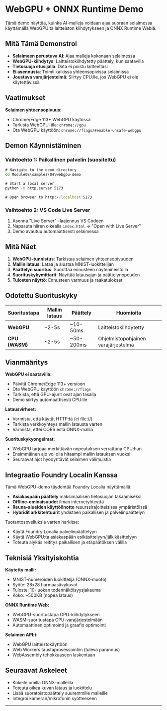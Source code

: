 <!--
CO_OP_TRANSLATOR_METADATA:
{
  "original_hash": "7a474b8e201d5316c0095cdbc3bf0555",
  "translation_date": "2025-09-24T23:38:10+00:00",
  "source_file": "Module08/samples/04/webgpu-demo/README.md",
  "language_code": "fi"
}
-->
# WebGPU + ONNX Runtime Demo

Tämä demo näyttää, kuinka AI-malleja voidaan ajaa suoraan selaimessa käyttämällä WebGPU:ta laitteiston kiihdytykseen ja ONNX Runtime Webiä.

## Mitä Tämä Demonstroi

- **Selaimeen perustuva AI**: Ajaa malleja kokonaan selaimessa
- **WebGPU-kiihdytys**: Laitteistokiihdytetty päättely, kun saatavilla
- **Tietosuoja etusijalla**: Data ei poistu laitteeltasi
- **Ei asennusta**: Toimii kaikissa yhteensopivissa selaimissa
- **Joustava varajärjestelmä**: Siirtyy CPU:lle, jos WebGPU ei ole käytettävissä

## Vaatimukset

**Selaimen yhteensopivuus:**
- Chrome/Edge 113+ WebGPU käytössä
- Tarkista WebGPU-tila: `chrome://gpu`
- Ota WebGPU käyttöön: `chrome://flags/#enable-unsafe-webgpu`

## Demon Käynnistäminen

### Vaihtoehto 1: Paikallinen palvelin (suositeltu)

```cmd
# Navigate to the demo directory
cd Module08\samples\04\webgpu-demo

# Start a local server
python -m http.server 5173

# Open browser to http://localhost:5173
```

### Vaihtoehto 2: VS Code Live Server

1. Asenna "Live Server" -laajennus VS Codeen
2. Napsauta hiiren oikealla `index.html` → "Open with Live Server"
3. Demo avautuu automaattisesti selaimessa

## Mitä Näet

1. **WebGPU-tunnistus**: Tarkistaa selaimen yhteensopivuuden
2. **Mallin lataus**: Lataa ja alustaa MNIST-luokittelijan
3. **Päättelyn suoritus**: Suorittaa ennusteen näyteaineistolla
4. **Suorituskykymittarit**: Näyttää latausajan ja päättelynopeuden
5. **Tulosten näyttö**: Ennusteen varmuus ja raakatulokset

## Odotettu Suorituskyky

| Suoritustapa | Mallin lataus | Päättely | Huomioita |
|--------------|---------------|----------|-----------|
| **WebGPU**   | ~2-5s         | ~10-50ms | Laitteistokiihdytetty |
| **CPU (WASM)** | ~2-5s       | ~50-200ms | Ohjelmistopohjainen varajärjestelmä |

## Vianmääritys

**WebGPU ei saatavilla:**
- Päivitä Chrome/Edge 113+ versioon
- Ota WebGPU käyttöön `chrome://flags`
- Tarkista, että GPU-ajurit ovat ajan tasalla
- Demo siirtyy automaattisesti CPU:lle

**Latausvirheet:**
- Varmista, että käytät HTTP:tä (ei file://)
- Tarkista verkkoyhteys mallin latausta varten
- Varmista, ettei CORS estä ONNX-mallia

**Suorituskykyongelmat:**
- WebGPU tarjoaa merkittävän nopeutuksen verrattuna CPU:hun
- Ensimmäinen ajo voi olla hitaampi mallin latauksen vuoksi
- Seuraavat ajot hyödyntävät selaimen välimuistia

## Integraatio Foundry Localin Kanssa

Tämä WebGPU-demo täydentää Foundry Localia näyttämällä:

- **Asiakaspään päättely** maksimaalisen tietosuojan takaamiseksi
- **Offline-ominaisuudet** ilman internetyhteyttä  
- **Reuna-alueiden käyttöönotto** resurssirajoitteisissa ympäristöissä
- **Hybridit arkkitehtuurit** yhdistäen paikallisen ja palvelinpäättelyn

Tuotantosovelluksia varten harkitse:
- Käytä Foundry Localia palvelinpäättelyyn
- Käytä WebGPU:ta asiakaspään esikäsittelyyn/jälkikäsittelyyn
- Toteuta älykäs reititys paikallisen ja etäpäätöksen välillä

## Teknisiä Yksityiskohtia

**Käytetty malli:**
- MNIST-numeroiden luokittelija (ONNX-muoto)
- Syöte: 28x28 harmaasävykuvat
- Tuloste: 10-luokan todennäköisyysjakauma
- Koko: ~500KB (nopea lataus)

**ONNX Runtime Web:**
- WebGPU-suoritustapa GPU-kiihdytykseen
- WASM-suoritustapa CPU-varajärjestelmään
- Automaattinen optimointi ja graafin optimointi

**Selaimen API:t:**
- WebGPU laitteistokäyttöön
- Web Workers taustaprosessointiin (tuleva parannus)
- WebAssembly tehokkaaseen laskentaan

## Seuraavat Askeleet

- Kokeile omilla ONNX-malleilla
- Toteuta oikea kuvan lataus ja luokittelu
- Lisää suoratoistopäättely suuremmille malleille
- Integroi kameran/mikrofonin syötteeseen

---

